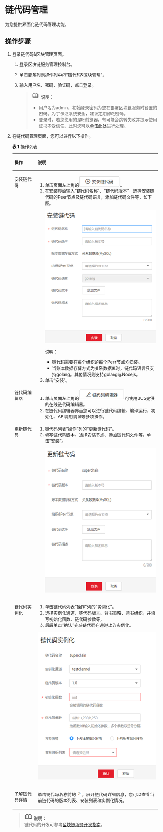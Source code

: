 # 链代码管理<a name="bcs_usermanual_0003"></a>

为您提供界面化链代码管理功能。

## 操作步骤<a name="section2701317111534"></a>

1.  登录链代码&区块管理页面。
    1.  登录区块链服务管理控制台。
    2.  单击服务列表操作列中的“链代码&区块管理”。
    3.  输入用户名、密码、验证码，点击登录。

        >![](public_sys-resources/icon-note.gif) **说明：**   
        >-   用户名为admin，初始登录密码为您在部署区块链服务时设置的密码。为了保证系统安全，建议定期修改密码。  
        >-   登录时，若您使用的是IE浏览器，有可能会跳转失败并提示使用证书不受信任，此时您可以[单击此处](https://support.microsoft.com/zh-cn/help/3071338/internet-explorer-11-adds-support-for-http-strict-transport-security-s)进行处理。  


2.  在链代码管理页面，您可以进行以下操作。

    **表 1**  操作列表

    <a name="table43173571615"></a>
    <table><thead align="left"><tr id="row13312353168"><th class="cellrowborder" valign="top" width="16%" id="mcps1.2.3.1.1"><p id="p511115301610"><a name="p511115301610"></a><a name="p511115301610"></a>操作</p>
    </th>
    <th class="cellrowborder" valign="top" width="84%" id="mcps1.2.3.1.2"><p id="p1611145351610"><a name="p1611145351610"></a><a name="p1611145351610"></a>说明</p>
    </th>
    </tr>
    </thead>
    <tbody><tr id="row3135164011912"><td class="cellrowborder" valign="top" width="16%" headers="mcps1.2.3.1.1 "><p id="p71351440101913"><a name="p71351440101913"></a><a name="p71351440101913"></a>安装链代码</p>
    </td>
    <td class="cellrowborder" valign="top" width="84%" headers="mcps1.2.3.1.2 "><a name="ol92201316245"></a><a name="ol92201316245"></a><ol id="ol92201316245"><li>单击页面左上角的<a name="image149651811122913"></a><a name="image149651811122913"></a><span><img id="image149651811122913" src="figures/zh-cn_image_0128358794.png"></span>。</li><li>在安装界面输入“链代码名称”、“链代码版本”，选择安装链代码的Peer节点及链代码语言，添加链代码文件等，如下图。<p id="p104337516196"><a name="p104337516196"></a><a name="p104337516196"></a><a name="image327615231918"></a><a name="image327615231918"></a><span><img id="image327615231918" src="figures/zh-cn_image_0140074295.png"></span></p>
    <div class="note" id="note20651172492"><a name="note20651172492"></a><a name="note20651172492"></a><span class="notetitle"> 说明： </span><div class="notebody"><a name="ul7609194912217"></a><a name="ul7609194912217"></a><ul id="ul7609194912217"><li>链代码需要在每个组织的每个Peer节点均安装。</li><li>当账本数据存储方式为关系数据库时，链代码语言只支持golang。其他情况则支持golang与Nodejs。</li></ul>
    </div></div>
    </li><li>单击“安装”。</li></ol>
    </td>
    </tr>
    <tr id="row156071345113920"><td class="cellrowborder" valign="top" width="16%" headers="mcps1.2.3.1.1 "><p id="p1160704516394"><a name="p1160704516394"></a><a name="p1160704516394"></a>链代码编辑器</p>
    </td>
    <td class="cellrowborder" valign="top" width="84%" headers="mcps1.2.3.1.2 "><a name="ol13575241405"></a><a name="ol13575241405"></a><ol id="ol13575241405"><li>单击页面左上角的<a name="image194822113415"></a><a name="image194822113415"></a><span><img id="image194822113415" src="figures/zh-cn_image_0130258065.png"></span>可使用BCS提供的在线链代码编辑器。</li><li>在链代码编辑器界面您可以进行链代码编辑、编译运行、初始化、API调用调试等多项操作。</li></ol>
    </td>
    </tr>
    <tr id="row20323513169"><td class="cellrowborder" valign="top" width="16%" headers="mcps1.2.3.1.1 "><p id="p1831935161613"><a name="p1831935161613"></a><a name="p1831935161613"></a>更新链代码</p>
    </td>
    <td class="cellrowborder" valign="top" width="84%" headers="mcps1.2.3.1.2 "><a name="ol187763404414"></a><a name="ol187763404414"></a><ol id="ol187763404414"><li>链代码列表“操作”列的“更新链代码”。</li><li>填写链代码版本、选择安装节点、添加链代码文件等，单击“安装”。<p id="p95391636153218"><a name="p95391636153218"></a><a name="p95391636153218"></a><a name="image1676917122344"></a><a name="image1676917122344"></a><span><img id="image1676917122344" src="figures/zh-cn_image_0128362294.png" width="440.08409900000004" height="474.99753000000004"></span></p>
    </li></ol>
    </td>
    </tr>
    <tr id="row63635201617"><td class="cellrowborder" valign="top" width="16%" headers="mcps1.2.3.1.1 "><p id="p16353591613"><a name="p16353591613"></a><a name="p16353591613"></a>链代码实例化</p>
    </td>
    <td class="cellrowborder" valign="top" width="84%" headers="mcps1.2.3.1.2 "><a name="ol14191112711275"></a><a name="ol14191112711275"></a><ol id="ol14191112711275"><li>单击链代码列表“操作”列的“实例化”。</li><li>选择实例化通道、链代码版本、背书策略、背书组织，并填写初始化函数、链代码参数等，</li><li>最后单击“确认”完成链代码在通道上的实例化。</li></ol>
    <p id="p3953144144220"><a name="p3953144144220"></a><a name="p3953144144220"></a><a name="image861772733618"></a><a name="image861772733618"></a><span><img id="image861772733618" src="figures/zh-cn_image_0128363187.png" width="439.9773" height="483.97503000000006"></span></p>
    </td>
    </tr>
    <tr id="row391974893717"><td class="cellrowborder" valign="top" width="16%" headers="mcps1.2.3.1.1 "><p id="p6919184811377"><a name="p6919184811377"></a><a name="p6919184811377"></a>了解链代码详情</p>
    </td>
    <td class="cellrowborder" valign="top" width="84%" headers="mcps1.2.3.1.2 "><p id="p79191548173713"><a name="p79191548173713"></a><a name="p79191548173713"></a>单击链代码名称前的<a name="image384652403810"></a><a name="image384652403810"></a><span><img id="image384652403810" src="figures/zh-cn_image_0128363470.png"></span>，展开链代码详细信息，您可以查看当前链代码的版本列表、安装列表和实例化情况。</p>
    </td>
    </tr>
    </tbody>
    </table>

    >![](public_sys-resources/icon-note.gif) **说明：**   
    >链代码的开发可参考[区块链服务开发指南](https://support.huaweicloud.com/devg-bcs/bcs_devg_0001.html)。  


